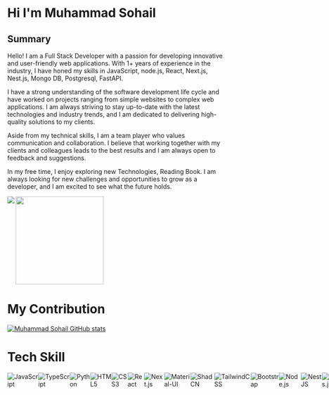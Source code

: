 # Hi I'm Muhammad Sohail

## Summary

<p>
Hello! I am a Full Stack Developer with a passion for developing innovative and user-friendly web applications. With 1+ years of experience in the industry, I have honed my skills in JavaScript, node.js, React, Next.js, Nest.js, Mongo DB, Postgresql, FastAPI.

I have a strong understanding of the software development life cycle and have worked on projects ranging from simple websites to complex web applications. I am always striving to stay up-to-date with the latest technologies and industry trends, and I am dedicated to delivering high-quality solutions to my clients.

Aside from my technical skills, I am a team player who values communication and collaboration. I believe that working together with my clients and colleagues leads to the best results and I am always open to feedback and suggestions.

In my free time, I enjoy exploring new Technologies, Reading Book. I am always looking for new challenges and opportunities to grow as a developer, and I am excited to see what the future holds.</p>

<!-- All info section -->

<a href="https://github.com/MrSohailAhmad/github-readme-stats">
  <img  align="left" src="https://github-readme-stats.vercel.app/api?username=MrSohailAhmad&layout=compact&theme=dark&card_width=150" />
</a>
<a href="https://github.com/MrSohailAhmad/convoychat">
  <img height=200 align="center" src="https://github-readme-stats.vercel.app/api/top-langs?username=MrSohailAhmad&layout=compact&theme=dark&&langs_count=8&card_width=200" />
</a>

# My Contribution

<!-- activity graph -->

[![Muhammad Sohail GitHub stats](https://github-readme-activity-graph.vercel.app/graph?username=MrSohailAhmad&theme=react-dark)](https://github.com/ashutosh00710/github-readme-activity-graph)

# Tech Skill

<p align="left" style="display:flex" >
  <img src="https://img.shields.io/badge/-JavaScript-F7DF1E?logo=javascript&logoColor=black&style=for-the-badge" alt="JavaScript" />
  <img src="https://img.shields.io/badge/-TypeScript-3178C6?logo=typescript&logoColor=white&style=for-the-badge" alt="TypeScript" />
  <img src="https://img.shields.io/badge/-Python-3776AB?logo=python&logoColor=white&style=for-the-badge" alt="Python" />
  <img src="https://img.shields.io/badge/-HTML5-E34F26?logo=html5&logoColor=white&style=for-the-badge" alt="HTML5" />
  <img src="https://img.shields.io/badge/-CSS3-1572B6?logo=css3&logoColor=white&style=for-the-badge" alt="CSS3" />
  <img src="https://img.shields.io/badge/-React-61DAFB?logo=react&logoColor=white&style=for-the-badge" alt="React" />
  <img src="https://img.shields.io/badge/-Next.js-000000?logo=nextdotjs&logoColor=white&style=for-the-badge" alt="Next.js" />
  <img src="https://img.shields.io/badge/-Material--UI-0081CB?logo=mui&logoColor=white&style=for-the-badge" alt="Material-UI" />
  <img src="https://img.shields.io/badge/-ShadCN-121212?logo=shadcn&logoColor=white&style=for-the-badge" alt="ShadCN" />
  <img src="https://img.shields.io/badge/-TailwindCSS-06B6D4?logo=tailwindcss&logoColor=white&style=for-the-badge" alt="TailwindCSS" />
  <img src="https://img.shields.io/badge/-Bootstrap-7952B3?logo=bootstrap&logoColor=white&style=for-the-badge" alt="Bootstrap" />
  <img src="https://img.shields.io/badge/-Node.js-339933?logo=nodedotjs&logoColor=white&style=for-the-badge" alt="Node.js" />
  <img src="https://img.shields.io/badge/-NestJS-E0234E?logo=nestjs&logoColor=white&style=for-the-badge" alt="NestJS" />
  <img src="https://img.shields.io/badge/-Express.js-000000?logo=express&logoColor=white&style=for-the-badge" alt="Express.js" />
  <img src="https://img.shields.io/badge/-MongoDB-47A248?logo=mongodb&logoColor=white&style=for-the-badge" alt="MongoDB" />
  <img src="https://img.shields.io/badge/-MySQL-4479A1?logo=mysql&logoColor=white&style=for-the-badge" alt="MySQL" />
  <img src="https://img.shields.io/badge/-PostgreSQL-336791?logo=postgresql&logoColor=white&style=for-the-badge" alt="PostgreSQL" />
 
  <img src="https://img.shields.io/badge/-Git-F05032?logo=git&logoColor=white&style=for-the-badge" alt="Git" />
  <img src="https://img.shields.io/badge/-Docker-2496ED?logo=docker&logoColor=white&style=for-the-badge" alt="Docker" />
  <img src="https://img.shields.io/badge/-Postman-FF6C37?logo=postman&logoColor=white&style=for-the-badge" alt="Postman" />
  <img src="https://img.shields.io/badge/-Swagger-85EA2D?logo=swagger&logoColor=black&style=for-the-badge" alt="Swagger" />
  <img src="https://img.shields.io/badge/-Jira-0052CC?logo=jira&logoColor=white&style=for-the-badge" alt="Jira" />

</p>
